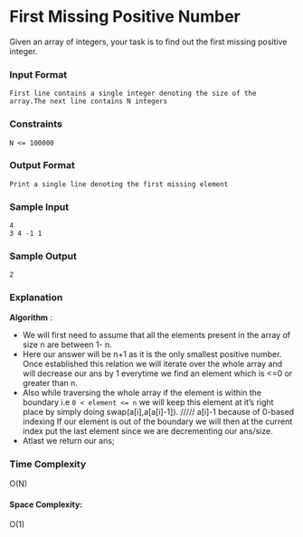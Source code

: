 # First Missing Positive Number

Given an array of integers, your task is to find out the first missing positive integer.

### Input Format

```
First line contains a single integer denoting the size of the array.The next line contains N integers
```

### Constraints

```
N <= 100000
```

### Output Format

```
Print a single line denoting the first missing element
```

### Sample Input

```
4
3 4 -1 1
```

### Sample Output

```
2
```

### Explanation

**Algorithm** :

- We will first need to assume that all the elements present in the array of size n are between 1- n.
- Here our answer will be n+1 as it is the only smallest positive number. Once established this relation we will iterate over the whole array and will decrease our ans by 1 everytime we find an element which is <=0 or greater than n.
- Also while traversing the whole array if the element is within the boundary i.e `0 < element <= n` we will keep this element at it’s right place by simply doing swap(a[i],a[a[i]-1]). ///// a[i]-1 because of 0-based indexing If our element is out of the boundary we will then at the current index put the last element since we are decrementing our ans/size.
- Atlast we return our ans;

### Time Complexity

O(N)

#### Space Complexity:

O(1)
